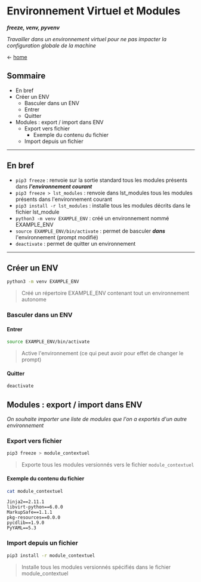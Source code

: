 # Environnement Virtuel et Modules
***freeze, venv, pyvenv***

_Travailler dans un environnement virtuel pour ne pas impacter la configuration globale de la machine_

<- [home](../README.md)

## Sommaire
- En bref
- Créer un ENV
  - Basculer dans un ENV
   - Entrer
   - Quitter
- Modules : export / import dans ENV
  - Export vers fichier
    - Exemple du contenu du fichier
  - Import depuis un fichier

---

## En bref
- `pip3 freeze` : renvoie sur la sortie standard tous les modules présents dans ***l'environnement courant***
- `pip3 freeze > lst_modules` : renvoie dans lst_modules tous les modules présents dans l'environnement courant
- `pip3 install -r lst_modules` : installe tous les modules décrits dans le fichier lst_module
- `python3 -m venv EXAMPLE_ENV` : créé un environnement nommé EXAMPLE_ENV
- `source EXAMPLE_ENV/bin/activate` : permet de basculer ***dans*** l'environnement (prompt modifié)
- `deactivate` : permet de quitter un environnement

---

## Créer un ENV
```bash
python3 -m venv EXAMPLE_ENV
```
> Créé un répertoire EXAMPLE_ENV contenant tout un environnement autonome

### Basculer dans un ENV
#### Entrer
```bash
source EXAMPLE_ENV/bin/activate
```

> Active l'environnement (ce qui peut avoir pour effet de changer le prompt)
#### Quitter
```bash
deactivate
```

## Modules : export / import dans ENV
_On souhaite importer une liste de modules que l'on a exportés d'un autre environnement_

### Export vers fichier
```bash
pip3 freeze > module_contextuel
```
> Exporte tous les modules versionnés vers le fichier `module_contextuel`

#### Exemple du contenu du fichier
```bash
cat module_contextuel
```
```
Jinja2==2.11.1
libvirt-python==6.0.0
MarkupSafe==1.1.1
pkg-resources==0.0.0
pycdlib==1.9.0
PyYAML==5.3
```

### Import depuis un fichier
```bash
pip3 install -r module_contextuel
```
> Installe tous les modules versionnés spécifiés dans le fichier module_contextuel
